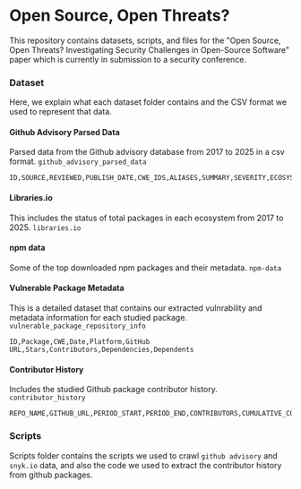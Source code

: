 # Open Source, Open Threats?

This repository contains datasets, scripts, and files for the
"Open Source, Open Threats? Investigating Security Challenges in Open-Source Software"
paper which is currently in submission to a security conference.


<!-- ### Citation -->
<!-- We hope this dataset helps future research on open-source software security research. -->
<!-- Please use the following format to cite this paper if you ended up using the dataset and codes in this repository. -->
<!---->
<!-- ```bibtex -->
<!---->
<!-- ``` -->


### Dataset
Here, we explain what each dataset folder contains and the CSV format we used to represent that data.

#### Github Advisory Parsed Data
Parsed data from the Github advisory database from 2017 to 2025 in a csv format.
`github_advisory_parsed_data`

```csv
ID,SOURCE,REVIEWED,PUBLISH_DATE,CWE_IDS,ALIASES,SUMMARY,SEVERITY,ECOSYSTEM,PACKAGE_NAME,VERSION_RANGE,REFERENCES
```

#### Libraries.io
This includes the status of total packages in each ecosystem from 2017 to 2025.
`libraries.io`

#### npm data
Some of the top downloaded npm packages and their metadata.
`npm-data`

#### Vulnerable Package Metadata
This is a detailed dataset that contains our extracted vulnrability and metadata information for each studied package.
`vulnerable_package_repository_info`

```csv
ID,Package,CWE,Date,Platform,GitHub URL,Stars,Contributors,Dependencies,Dependents
```

#### Contributor History
Includes the studied Github package contributor history.
`contributor_history`

```csv
REPO_NAME,GITHUB_URL,PERIOD_START,PERIOD_END,CONTRIBUTORS,CUMULATIVE_CONTRIBUTORS
```

### Scripts
Scripts folder contains the scripts we used to crawl
`github advisory` and `snyk.io` data,
and also the code we used to extract the contributor history from github packages.
